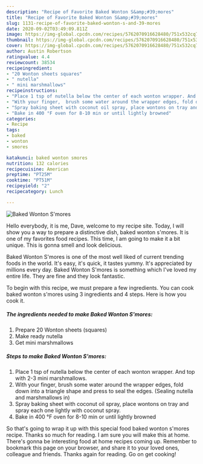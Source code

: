 ```yaml
---
description: "Recipe of Favorite Baked Wonton S&amp;#39;mores"
title: "Recipe of Favorite Baked Wonton S&amp;#39;mores"
slug: 1131-recipe-of-favorite-baked-wonton-s-and-39-mores
date: 2020-09-02T03:49:09.811Z
image: https://img-global.cpcdn.com/recipes/5762070916628480/751x532cq70/baked-wonton-smores-recipe-main-photo.jpg
thumbnail: https://img-global.cpcdn.com/recipes/5762070916628480/751x532cq70/baked-wonton-smores-recipe-main-photo.jpg
cover: https://img-global.cpcdn.com/recipes/5762070916628480/751x532cq70/baked-wonton-smores-recipe-main-photo.jpg
author: Austin Robertson
ratingvalue: 4.4
reviewcount: 38534
recipeingredient:
- "20 Wonton sheets squares"
- " nutella"
- " mini marshmallows"
recipeinstructions:
- "Place 1 tsp of nutella below the center of each wonton wrapper. And top with 2-3 mini marshmallows."
- "With your finger,  brush some water around the wrapper edges, fold down into a triangle shape and press to seal the edges. (Sealing nutella and marshmallows in)"
- "Spray baking sheet with coconut oil spray, place wontons on tray and spray each one lightly with coconut spray."
- "Bake in 400 °F oven for 8-10 min or until lightly browned"
categories:
- Recipe
tags:
- baked
- wonton
- smores

katakunci: baked wonton smores 
nutrition: 132 calories
recipecuisine: American
preptime: "PT25M"
cooktime: "PT51M"
recipeyield: "2"
recipecategory: Lunch

---
```



![Baked Wonton S&#39;mores](https://img-global.cpcdn.com/recipes/5762070916628480/751x532cq70/baked-wonton-smores-recipe-main-photo.jpg)

Hello everybody, it is me, Dave, welcome to my recipe site. Today, I will show you a way to prepare a distinctive dish, baked wonton s&#39;mores. It is one of my favorites food recipes. This time, I am going to make it a bit unique. This is gonna smell and look delicious.



Baked Wonton S&#39;mores is one of the most well liked of current trending foods in the world. It's easy, it's quick, it tastes yummy. It's appreciated by millions every day. Baked Wonton S&#39;mores is something which I've loved my entire life. They are fine and they look fantastic.


To begin with this recipe, we must prepare a few ingredients. You can cook baked wonton s&#39;mores using 3 ingredients and 4 steps. Here is how you cook it.

<!--inarticleads1-->

##### The ingredients needed to make Baked Wonton S&#39;mores:

1. Prepare 20 Wonton sheets (squares)
1. Make ready  nutella
1. Get  mini marshmallows




<!--inarticleads2-->

##### Steps to make Baked Wonton S&#39;mores:

1. Place 1 tsp of nutella below the center of each wonton wrapper. And top with 2-3 mini marshmallows.
1. With your finger,  brush some water around the wrapper edges, fold down into a triangle shape and press to seal the edges. (Sealing nutella and marshmallows in)
1. Spray baking sheet with coconut oil spray, place wontons on tray and spray each one lightly with coconut spray.
1. Bake in 400 °F oven for 8-10 min or until lightly browned




So that's going to wrap it up with this special food baked wonton s&#39;mores recipe. Thanks so much for reading. I am sure you will make this at home. There's gonna be interesting food at home recipes coming up. Remember to bookmark this page on your browser, and share it to your loved ones, colleague and friends. Thanks again for reading. Go on get cooking!
